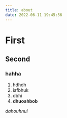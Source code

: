 ```yaml
---
title: about
date: 2022-06-11 19:45:56
---
```


# First

## Second

### hahha

1. hdhdh
2. iafbhuk
3. dbhi
4. **dhuoahbob**

*dahouhnui* 

### 
